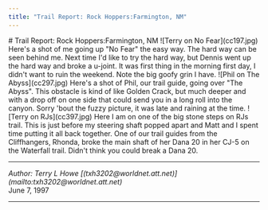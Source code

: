 ```yaml
---
title: "Trail Report: Rock Hoppers:Farmington, NM"
---
```


<TITLE>Trail Report: Rock Hoppers:Farmington, NM</TITLE>
# Trail Report: Rock Hoppers:Farmington, NM
![Terry on No Fear](cc197.jpg)
Here's a shot of me going up "No Fear" the easy way.  The hard
way can be seen behind me.  Next time I'd like to try the hard
way, but Dennis went up the hard way and broke a u-joint.  It
was first thing in the morning first day, I didn't want to ruin
the weekend.  Note the big goofy grin I have.
![Phil on The Abyss](cc297.jpg)
Here's a shot of Phil, our trail guide, going over "The Abyss".
This obstacle is kind of like Golden Crack, but much deeper and
with a drop off on one side that could send you in a long roll
into the canyon.  Sorry 'bout the fuzzy picture, it was late
and raining at the time.
![Terry on RJs](cc397.jpg)
Here I am on one of the big stone steps on RJs trail.  This is
just before my steering shaft popped apart and Matt and I spent
time putting it all back together.
One of our trail guides from the Cliffhangers, Rhonda, broke the
main shaft of her Dana 20 in her CJ-5 on the Waterfall trail.  Didn't
think you could break a Dana 20.
<HR>
<ADDRESS>
Author: Terry L Howe [(txh3202@worldnet.att.net)](mailto:txh3202@worldnet.att.net)
</ADDRESS>
June 7, 1997
<HR>